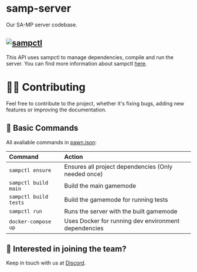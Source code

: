 # samp-server

Our SA-MP server codebase.

## [![sampctl](https://img.shields.io/badge/sampctl-brz-2f2f2f.svg?style=for-the-badge)](https://github.com/pedropapa/samp-server)

This API uses sampctl to manage dependencies, compile and run the server. You can find more information about sampctl [here](https://github.com/Southclaws/sampctl).

# 👨‍💻 Contributing

Feel free to contribute to the project, whether it's fixing bugs, adding new features or improving the documentation.

## 🧞 Basic Commands

All avaliable commands in [pawn.json](pawn.json):

| Command                | Action                                               |
| :--------------------- | :--------------------------------------------------- |
| `sampctl ensure`       | Ensures all project dependencies (Only needed once)  |
| `sampctl build main`   | Build the main gamemode                              |
| `sampctl build tests`  | Build the gamemode for running tests                 |
| `sampctl run`          | Runs the server with the built gamemode              |
| `docker-compose up`    | Uses Docker for running dev environment dependencies |

## 👀 Interested in joining the team? 

Keep in touch with us at [Discord](http://discord.brz.gg).
